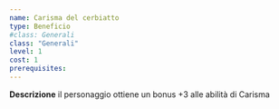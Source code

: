 ```yaml
---
name: Carisma del cerbiatto
type: Beneficio
#class: Generali
class: "Generali"
level: 1
cost: 1
prerequisites:
---
```


**Descrizione**
il personaggio ottiene un bonus +3 alle abilità di Carisma